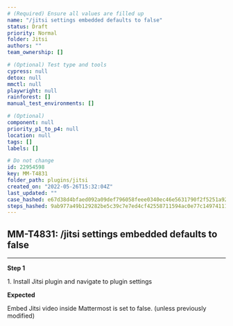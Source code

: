 ```yaml
---
# (Required) Ensure all values are filled up
name: "/jitsi settings embedded defaults to false"
status: Draft
priority: Normal
folder: Jitsi
authors: ""
team_ownership: []

# (Optional) Test type and tools
cypress: null
detox: null
mmctl: null
playwright: null
rainforest: []
manual_test_environments: []

# (Optional)
component: null
priority_p1_to_p4: null
location: null
tags: []
labels: []

# Do not change
id: 22954598
key: MM-T4831
folder_path: plugins/jitsi
created_on: "2022-05-26T15:32:04Z"
last_updated: ""
case_hashed: e67d38d4bfaed092a09def796058feee0340ec46e5631790f2f5251a9277dc2826e2fb25a44d8f96ebdecfc37fa296df
steps_hashed: 9ab977a49b129282be5c39c7e7ed4cf42558711594ac0e77c14974111b7deefda68de997b00ddbeef5783fed55cea21c
---
```


## MM-T4831: /jitsi settings embedded defaults to false

---

**Step 1**

1\. Install Jitsi plugin and navigate to plugin settings

**Expected**

Embed Jitsi video inside Mattermost is set to false. (unless previously modified)
